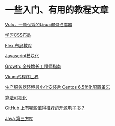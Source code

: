 # 一些入门、有用的教程文章

[Vuls，一款优秀的Linux漏洞扫描器][1]

[学习CSS布局][2]

[Flex 布局教程][3]

[Javascript模块化][4]

[Growth: 全栈增长工程师指南][5]

[Vimer的程序世界][6]

[生产服务器环境最小化安装后 Centos 6.5优化配置备忘][7]

[算法可视化][8]

[GitHub 上有哪些值得推荐的开源电子书？][9]

[Java 第三方库][10]

  [1]: http://www.freebuf.com/sectool/101408.html?ref=myread
  [2]: http://zh.learnlayout.com/
  [3]: http://www.ruanyifeng.com/blog/2015/07/flex-grammar.html
  [4]: http://www.ruanyifeng.com/blog/2012/10/javascript_module.html
  [5]: http://growth.phodal.com/
  [6]: http://www.vimer.cn/
  [7]: http://www.lvtao.net/server/centos-server-setup.html
  [8]: http://jasonpark.me/AlgorithmVisualizer/
  [9]: http://www.zhihu.com/question/38836382?sort=created
  [10]: http://www.oschina.net/news/73316/java-programmers-must-know-third-party-libraries
